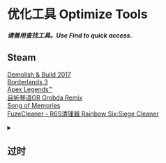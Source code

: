 # 优化工具 Optimize Tools  
##### 请善用查找工具。Use Find to quick access.  

## Steam  
[Demolish & Build 2017](https://github.com/GlacierLab/DemolishBuild2017Optimize)  
[Borderlands 3](https://github.com/GlacierLab/Borderlands3Helper)  
[Apex Legends™](https://github.com/GlacierLab/ApexAdaptive100Plus)  
[且听琴语GR Grobda Remix](https://github.com/GlacierLab/GrobdaRemixOptimize)  
[Song of Memories](https://github.com/GlacierLab/Som-resolution-fix)  
[FuzeCleaner - R6S清理器 Rainbow Six:Siege Cleaner](https://github.com/GlacierLab/FuzeCleaner)  






<details><summary>

## 过时  

</summary>

[Super Hexagon](https://github.com/GlacierLab/SuperHexagonOptimize)  

</details>
